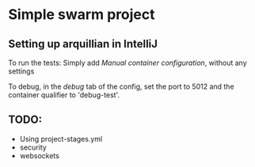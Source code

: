 # Simple swarm project

## Setting up arquillian in IntelliJ
To run the tests: 
Simply add <i>Manual container configuration</i>, without any settings

To debug, in the <i>debug</i> tab of the config, set the port to 5012 and the container qualifier to 'debug-test'.

## TODO:
- Using project-stages.yml
- security
- websockets